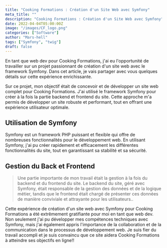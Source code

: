 ```yaml
---
title: "Cooking Formations : Création d'un Site Web avec Symfony"
meta_title: ""
description: "Cooking Formations : Création d'un Site Web avec Symfony"
date: 2022-04-04T05:00:00Z
image: "/images/CF_logo.png"
categories: ["Software"]
author: "Mars-hell"
tags: ["Symfony", "twig"]
draft: false
---
```


En tant que web dev pour Cooking Formations, j'ai eu l'opportunité de travailler sur un projet passionnant de création d'un site web avec le framework Symfony. Dans cet article, je vais partager avec vous quelques détails sur cette expérience enrichissante.

Sur ce projet, mon objectif était de concevoir et de développer un site web complet pour Cooking Formations. J'ai utilisé le framework Symfony pour créer à la fois la partie backend et frontend du site. Cette approche m'a permis de développer un site robuste et performant, tout en offrant une expérience utilisateur optimale.

## Utilisation de Symfony

Symfony est un framework PHP puissant et flexible qui offre de nombreuses fonctionnalités pour le développement web. En utilisant Symfony, j'ai pu créer rapidement et efficacement les différentes fonctionnalités du site, tout en garantissant sa stabilité et sa sécurité.

## Gestion du Back et Frontend

>Une partie importante de mon travail était la gestion à la fois du backend et du frontend du site. Le backend du site, géré avec Symfony, était responsable de la gestion des données et de la logique métier, tandis que le frontend était chargé de présenter ces données de manière conviviale et attrayante pour les utilisateurs..

Cette expérience de création d'un site web avec Symfony pour Cooking Formations a été extrêmement gratifiante pour moi en tant que web dev. Non seulement j'ai pu développer mes compétences techniques avec Symfony, mais j'ai également appris l'importance de la collaboration et de la communication dans le processus de développement web. Je suis fier du travail accompli et je suis convaincu que ce site aidera Cooking Formations à atteindre ses objectifs en ligne!!
